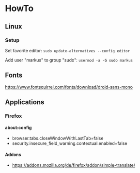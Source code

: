 # HowTo

## Linux

### Setup

Set favorite editor: `sudo update-alternatives --config editor`

Add user "markus" to group "sudo": `usermod -a -G sudo markus`

## Fonts

https://www.fontsquirrel.com/fonts/download/droid-sans-mono

## Applications

### Firefox 

#### about:config

- browser.tabs.closeWindowWithLastTab=false
- security.insecure_field_warning.contextual.enabled=false

#### Addons

- https://addons.mozilla.org/de/firefox/addon/simple-translate/

